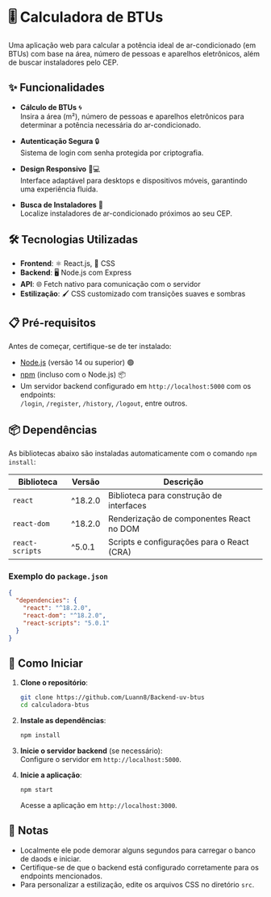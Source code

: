 # 🎚️ Calculadora de BTUs

Uma aplicação web para calcular a potência ideal de ar-condicionado (em BTUs) com base na área, número de pessoas e aparelhos eletrônicos, além de buscar instaladores pelo CEP.

## ✨ Funcionalidades

- **Cálculo de BTUs** 🌀  
  Insira a área (m²), número de pessoas e aparelhos eletrônicos para determinar a potência necessária do ar-condicionado.

- **Autenticação Segura** 🔒  
  Sistema de login com senha protegida por criptografia.

- **Design Responsivo** 📱💻  
  Interface adaptável para desktops e dispositivos móveis, garantindo uma experiência fluida.

- **Busca de Instaladores** 📍  
  Localize instaladores de ar-condicionado próximos ao seu CEP.

## 🛠️ Tecnologias Utilizadas

- **Frontend**: ⚛️ React.js, 🎨 CSS  
- **Backend**: 🖥️ Node.js com Express 
- **API**: 🌐 Fetch nativo para comunicação com o servidor  
- **Estilização**: 🖌️ CSS customizado com transições suaves e sombras  

## 📋 Pré-requisitos

Antes de começar, certifique-se de ter instalado:

- [Node.js](https://nodejs.org/) (versão 14 ou superior) 🟢  
- [npm](https://www.npmjs.com/) (incluso com o Node.js) 📦  
- Um servidor backend configurado em `http://localhost:5000` com os endpoints:  
  `/login`, `/register`, `/history`, `/logout`, entre outros.

## 📦 Dependências

As bibliotecas abaixo são instaladas automaticamente com o comando `npm install`:

| Biblioteca       | Versão   | Descrição                                      |
|------------------|----------|------------------------------------------------|
| `react`          | ^18.2.0  | Biblioteca para construção de interfaces       |
| `react-dom`      | ^18.2.0  | Renderização de componentes React no DOM       |
| `react-scripts`  | ^5.0.1   | Scripts e configurações para o React (CRA)     |

### Exemplo do `package.json`

```json
{
  "dependencies": {
    "react": "^18.2.0",
    "react-dom": "^18.2.0",
    "react-scripts": "5.0.1"
  }
}
```

## 🚀 Como Iniciar

1. **Clone o repositório**:  
   ```bash
   git clone https://github.com/Luann8/Backend-uv-btus
   cd calculadora-btus
   ```

2. **Instale as dependências**:  
   ```bash
   npm install
   ```

3. **Inicie o servidor backend** (se necessário):  
   Configure o servidor em `http://localhost:5000`.

4. **Inicie a aplicação**:  
   ```bash
   npm start
   ```

   Acesse a aplicação em `http://localhost:3000`.

## 📝 Notas

- Localmente ele pode demorar alguns segundos para carregar o banco de daods e iniciar.
- Certifique-se de que o backend está configurado corretamente para os endpoints mencionados.  
- Para personalizar a estilização, edite os arquivos CSS no diretório `src`.  
